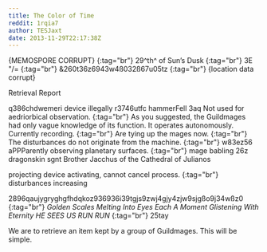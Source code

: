 ```yaml
---
title: The Color of Time
reddit: 1rqia7
author: TESJaxt
date: 2013-11-29T22:17:38Z
---
```


{MEMOSPORE CORRUPT} [](){:tag="br"}
29^th^ of Sun’s Dusk [](){:tag="br"}
3E "/= [](){:tag="br"}
&260t36z6943w4ß032ß67u05tz [](){:tag="br"}
{location data corrupt}

Retrieval Report

q386chdwemeri device illegally r3746utfc hammerFell 3aq Not used for
aedriorbical observation. [](){:tag="br"}
As you suggested, the Guildmages had only vague knowledge of its function. It
operates autonomously. Currently recording. [](){:tag="br"}
Are tying up the mages now. [](){:tag="br"}
The disturbances do not originate from the machine. [](){:tag="br"}
w83ez56 aPPParently observing planetary surfaces. [](){:tag="br"}
mage babling 26z dragonskin sgnt Brother Jacchus of the Cathedral of Julianos

projecting device activating, cannot cancel process. [](){:tag="br"}
disturbances increasing

2896qaujygryghgfhdqkoz936936i39tgjs9zwj4gjy4zjw9sjgßo9j34wßz0 [](){:tag="br"}
*Golden Scales Melting Into Eyes Each A Moment Glistening With Eternity HE SEES*
*US RUN RUN* [](){:tag="br"}
25tay

We are to retrieve an item kept by a group of Guildmages. This will be simple.
